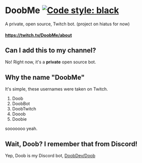 # DoobMe [![Code style: black](https://img.shields.io/badge/code%20style-black-000000.svg)](https://github.com/psf/black)
A private, open source, Twitch bot. (project on hiatus for now)
#### https://twitch.tv/DoobMe/about

## Can I add this to my channel?
No! Right now, it's a **private** open source bot. 

## Why the name "Doob**Me**"
It's simple, these usernames were taken on Twitch.

1. Doob
2. DoobBot
3. DoobTwitch
4. Dooob
5. Doobie

sooooooo yeah.

## Wait, Doob? I remember that from Discord!
Yep, Doob is my Discord bot, [DoobDev/Doob](https://github.com/doobdev/doob)

